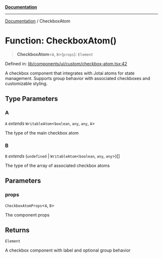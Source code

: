 [**Documentation**](../README.md)

***

[Documentation](../README.md) / CheckboxAtom

# Function: CheckboxAtom()

> **CheckboxAtom**\<`A`, `B`\>(`props`): `Element`

Defined in: [lib/components/ui/custom/checkbox-atom.tsx:42](https://github.com/aldesgroup/goaldn/blob/6a7943d02984b1a6b41d76a3a483a1484b644076/lib/components/ui/custom/checkbox-atom.tsx#L42)

A checkbox component that integrates with Jotai atoms for state management.
Supports group behavior with associated checkboxes and customizable styling.

## Type Parameters

### A

`A` *extends* `WritableAtom`\<`boolean`, `any`, `any`, `A`\>

The type of the main checkbox atom

### B

`B` *extends* (`undefined` \| `WritableAtom`\<`boolean`, `any`, `any`\>)[]

The type of the array of associated checkbox atoms

## Parameters

### props

`CheckboxAtomProps`\<`A`, `B`\>

The component props

## Returns

`Element`

A checkbox component with label and optional group behavior
